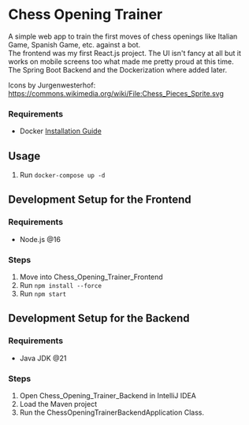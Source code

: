 # Chess Opening Trainer
A simple web app to train the first moves of chess openings like Italian Game, Spanish Game, etc. against a bot. <br /> 
The frontend was my first React.js project. The UI isn't fancy at all but it works on mobile screens too what made me pretty proud at this time. <br />
The Spring Boot Backend and the Dockerization where added later.

Icons by Jurgenwesterhof: https://commons.wikimedia.org/wiki/File:Chess_Pieces_Sprite.svg

### Requirements
- Docker [Installation Guide](https://docs.docker.com/engine/install/)

## Usage
1. Run `docker-compose up -d`

## Development Setup for the Frontend

### Requirements
- Node.js @16

### Steps
1. Move into Chess_Opening_Trainer_Frontend
2. Run `npm install --force`
3. Run `npm start`

## Development Setup for the Backend

### Requirements 
- Java JDK @21

### Steps
1. Open Chess_Opening_Trainer_Backend in IntelliJ IDEA
2. Load the Maven project
3. Run the ChessOpeningTrainerBackendApplication Class.
